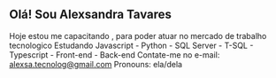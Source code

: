 ## Olá! Sou Alexsandra  Tavares

Hoje estou me capacitando , para poder atuar no mercado de trabalho  tecnologico
Estudando Javascript - Python - SQL Server - T-SQL - Typescript -  Front-end - Back-end
Contate-me  no e-mail: alexsa.tecnolog@gmail.com
Pronouns: ela/dela
